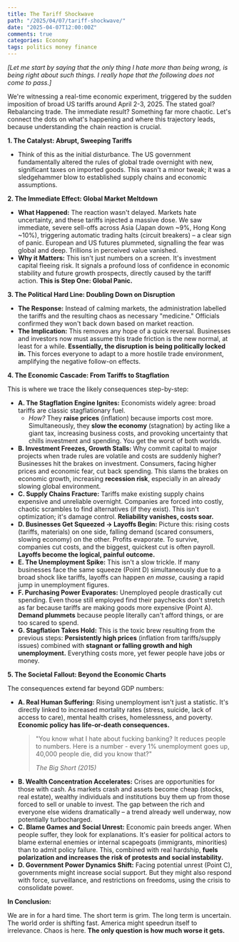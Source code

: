 ```yaml
---
title: The Tariff Shockwave
path: "/2025/04/07/tariff-shockwave/"
date: "2025-04-07T12:00:00Z"
comments: true
categories: Economy
tags: politics money finance
---
```


_[Let me start by saying that the only thing I hate more than being wrong, is being right about such things. I really hope that the following does not come to pass.]_

We're witnessing a real-time economic experiment, triggered by the sudden imposition of broad US tariffs around April 2-3, 2025. The stated goal? Rebalancing trade. The immediate result? Something far more chaotic. Let's connect the dots on what's happening and where this trajectory leads, because understanding the chain reaction is crucial.

**1. The Catalyst: Abrupt, Sweeping Tariffs**

- Think of this as the initial disturbance. The US government fundamentally altered the rules of global trade overnight with new, significant taxes on imported goods. This wasn't a minor tweak; it was a sledgehammer blow to established supply chains and economic assumptions.

**2. The Immediate Effect: Global Market Meltdown**

- **What Happened:** The reaction wasn't delayed. Markets hate uncertainty, and these tariffs injected a massive dose. We saw immediate, severe sell-offs across Asia (Japan down ~9%, Hong Kong ~10%), triggering automatic trading halts (circuit breakers) – a clear sign of panic. European and US futures plummeted, signalling the fear was global and deep. Trillions in perceived value vanished.
- **Why it Matters:** This isn't just numbers on a screen. It's investment capital fleeing risk. It signals a profound loss of confidence in economic stability and future growth prospects, directly caused by the tariff action. **This is Step One: Global Panic.**

**3. The Political Hard Line: Doubling Down on Disruption**

- **The Response:** Instead of calming markets, the administration labelled the tariffs and the resulting chaos as necessary "medicine." Officials confirmed they won't back down based on market reaction.
- **The Implication:** This removes any hope of a quick reversal. Businesses and investors now must assume this trade friction is the new normal, at least for a while. **Essentially, the disruption is being politically locked in.** This forces everyone to adapt to a more hostile trade environment, amplifying the negative follow-on effects.

**4. The Economic Cascade: From Tariffs to Stagflation**

This is where we trace the likely consequences step-by-step:

- **A. The Stagflation Engine Ignites:** Economists widely agree: broad tariffs are classic stagflationary fuel.
  - _How?_ They **raise prices** (inflation) because imports cost more. Simultaneously, they **slow the economy** (stagnation) by acting like a giant tax, increasing business costs, and provoking uncertainty that chills investment and spending. You get the worst of both worlds.
- **B. Investment Freezes, Growth Stalls:** Why commit capital to major projects when trade rules are volatile and costs are suddenly higher? Businesses hit the brakes on investment. Consumers, facing higher prices and economic fear, cut back spending. This slams the brakes on economic growth, increasing **recession risk**, especially in an already slowing global environment.
- **C. Supply Chains Fracture:** Tariffs make existing supply chains expensive and unreliable overnight. Companies are forced into costly, chaotic scrambles to find alternatives (if they exist). This isn't optimization; it's damage control. **Reliability vanishes, costs soar.**
- **D. Businesses Get Squeezed -> Layoffs Begin:** Picture this: rising costs (tariffs, materials) on one side, falling demand (scared consumers, slowing economy) on the other. Profits evaporate. To survive, companies cut costs, and the biggest, quickest cut is often payroll. **Layoffs become the logical, painful outcome.**
- **E. The Unemployment Spike:** This isn't a slow trickle. If many businesses face the same squeeze (Point D) simultaneously due to a broad shock like tariffs, layoffs can happen _en masse_, causing a rapid jump in unemployment figures.
- **F. Purchasing Power Evaporates:** Unemployed people drastically cut spending. Even those still employed find their paychecks don't stretch as far because tariffs are making goods more expensive (Point A). **Demand plummets** because people literally can't afford things, or are too scared to spend.
- **G. Stagflation Takes Hold:** This is the toxic brew resulting from the previous steps: **Persistently high prices** (inflation from tariffs/supply issues) combined with **stagnant or falling growth and high unemployment.** Everything costs more, yet fewer people have jobs or money.

**5. The Societal Fallout: Beyond the Economic Charts**

The consequences extend far beyond GDP numbers:

- **A. Real Human Suffering:** Rising unemployment isn't just a statistic. It's directly linked to increased mortality rates (stress, suicide, lack of access to care), mental health crises, homelessness, and poverty. **Economic policy has life-or-death consequences.**
  > "You know what I hate about fucking banking? It reduces people to numbers. Here is a number - every 1% unemployment goes up, 40,000 people die, did you know that?"
  >
  > _The Big Short (2015)_
- **B. Wealth Concentration Accelerates:** Crises are opportunities for those with cash. As markets crash and assets become cheap (stocks, real estate), wealthy individuals and institutions buy them up from those forced to sell or unable to invest. The gap between the rich and everyone else widens dramatically – a trend already well underway, now potentially turbocharged.
- **C. Blame Games and Social Unrest:** Economic pain breeds anger. When people suffer, they look for explanations. It's easier for political actors to blame external enemies or internal scapegoats (immigrants, minorities) than to admit policy failure. This, combined with real hardship, **fuels polarization and increases the risk of protests and social instability.**
- **D. Government Power Dynamics Shift:** Facing potential unrest (Point C), governments might increase social support. But they might also respond with force, surveillance, and restrictions on freedoms, using the crisis to consolidate power.

**In Conclusion:**

We are in for a hard time. The short term is grim. The long term is uncertain. The world order is shifting fast. America might speedrun itself to irrelevance. Chaos is here.
**The only question is how much worse it gets.**
